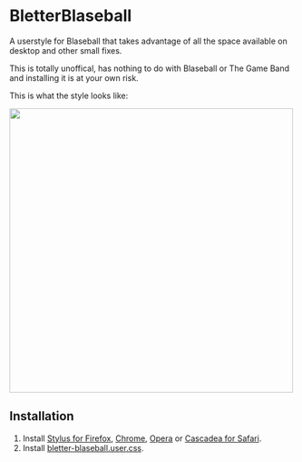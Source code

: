 # BletterBlaseball
A userstyle for Blaseball that takes advantage of all the space available on desktop and other small fixes.

This is totally unoffical, has nothing to do with Blaseball or The Game Band and installing it is at your own risk.

This is what the style looks like:

<img src="https://i.imgur.com/zPNTHlF.png" width=500>

## Installation
1. Install [Stylus for Firefox](https://addons.mozilla.org/en-US/firefox/addon/styl-us/), [Chrome](https://chrome.google.com/webstore/detail/stylus/clngdbkpkpeebahjckkjfobafhncgmne), [Opera](https://addons.opera.com/en-gb/extensions/details/stylus/) or [Cascadea for Safari](https://cascadea.app/).
2. Install [bletter-blaseball.user.css](https://raw.githubusercontent.com/Snukii/BletterBlaseball/master/bletter-blaseball.user.css).
